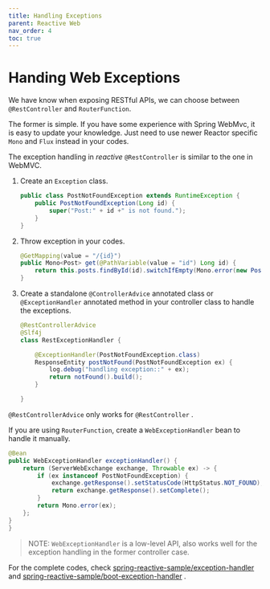 ```yaml
---
title: Handling Exceptions
parent: Reactive Web
nav_order: 4
toc: true
---
```


# Handing Web Exceptions

We have know when exposing RESTful APIs, we can choose between `@RestController` and `RouterFunction`.

The former is simple. If you have some experience with Spring WebMvc, it is easy to update your knowledge.  Just need to use newer Reactor specific `Mono` and `Flux`  instead in your codes.

The exception handling in *reactive* `@RestController` is similar to the one in WebMVC.

1. Create an `Exception` class.

   ```java
   public class PostNotFoundException extends RuntimeException {
       public PostNotFoundException(Long id) {
           super("Post:" + id +" is not found.");
       }
   }
   ```

   

2. Throw exception in your codes.

   ```java
   @GetMapping(value = "/{id}")
   public Mono<Post> get(@PathVariable(value = "id") Long id) {
       return this.posts.findById(id).switchIfEmpty(Mono.error(new PostNotFoundException(id)));
   }
   ```

   

3. Create a standalone `@ControllerAdvice` annotated class or `@ExceptionHandler` annotated method in your controller class to handle the exceptions.

   ```java
   @RestControllerAdvice
   @Slf4j
   class RestExceptionHandler {

       @ExceptionHandler(PostNotFoundException.class)
       ResponseEntity postNotFound(PostNotFoundException ex) {
           log.debug("handling exception::" + ex);
           return notFound().build();
       }

   }
   ```

`@RestControllerAdvice` only works for `@RestController` .

If you are using `RouterFunction`, create a  `WebExceptionHandler` bean to handle it manually.

```java
@Bean
public WebExceptionHandler exceptionHandler() {
    return (ServerWebExchange exchange, Throwable ex) -> {
        if (ex instanceof PostNotFoundException) {
            exchange.getResponse().setStatusCode(HttpStatus.NOT_FOUND);
            return exchange.getResponse().setComplete();
        }
        return Mono.error(ex);
    };
}
}
```

> NOTE:  `WebExceptionHandler` is a low-level API, also works well for the exception handling  in the former controller case.

For the complete codes,  check  [spring-reactive-sample/exception-handler](https://github.com/hantsy/spring-reactive-sample/blob/master/exception-handler) and [spring-reactive-sample/boot-exception-handler](https://github.com/hantsy/spring-reactive-sample/blob/master/boot-exception-handler) .







